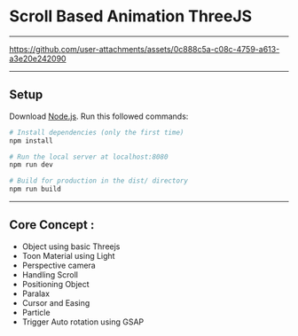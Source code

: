 # Scroll Based Animation ThreeJS

---

https://github.com/user-attachments/assets/0c888c5a-c08c-4759-a613-a3e20e242090

---

## Setup
Download [Node.js](https://nodejs.org/en/download/).
Run this followed commands:

``` bash
# Install dependencies (only the first time)
npm install

# Run the local server at localhost:8080
npm run dev

# Build for production in the dist/ directory
npm run build
```

---

## Core Concept :
- Object using basic Threejs
- Toon Material using Light
- Perspective camera
- Handling Scroll
- Positioning Object
- Paralax
- Cursor and Easing
- Particle
- Trigger Auto rotation using GSAP
